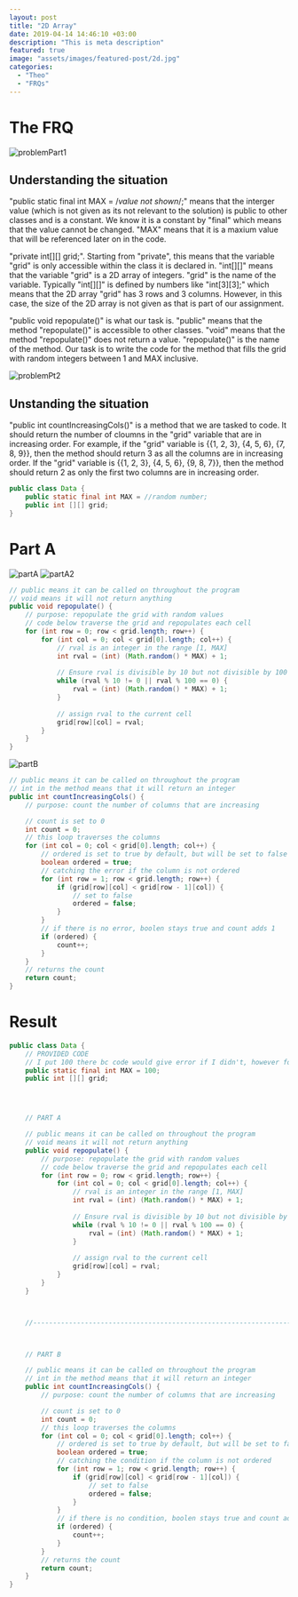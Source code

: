 ```yaml
---
layout: post
title: "2D Array"
date: 2019-04-14 14:46:10 +03:00
description: "This is meta description"
featured: true
image: "assets/images/featured-post/2d.jpg"
categories: 
  - "Theo"
  - "FRQs"
---
```


# The FRQ

![problemPart1](assets/images/theoFRQ/problem.png)

## Understanding the situation
"public static final int MAX = /*value not shown*/;" means that the interger value (which is not given as its not relevant to the solution) is public to other classes and is a constant. We know it is a constant by "final" which means that the value cannot be changed. "MAX" means that it is a maxium value that will be referenced later on in the code.

"private int[][] grid;". Starting from "private", this means that the variable "grid" is only accessible within the class it is declared in. "int[][]" means that the variable "grid" is a 2D array of integers. "grid" is the name of the variable. Typically "int[][]" is defined by numbers like "int[3][3];" which means that the 2D array "grid" has 3 rows and 3 columns. However, in this case, the size of the 2D array is not given as that is part of our assignment.

"public void repopulate()" is what our task is. "public" means that the method "repopulate()" is accessible to other classes. "void" means that the method "repopulate()" does not return a value. "repopulate()" is the name of the method. Our task is to write the code for the method that fills the grid with random integers between 1 and MAX inclusive.

![problemPt2](assets/images/theoFRQ/problem2.png)

## Unstanding the situation
"public int countIncreasingCols()" is a method that we are tasked to code. It should return the number of cloumns in the "grid" variable that are in increasing order. For example, if the "grid" variable is {{1, 2, 3}, {4, 5, 6}, {7, 8, 9}}, then the method should return 3 as all the columns are in increasing order. If the "grid" variable is {{1, 2, 3}, {4, 5, 6}, {9, 8, 7}}, then the method should return 2 as only the first two columns are in increasing order.


```Java
public class Data {
    public static final int MAX = //random number;
    public int [][] grid;
}
```

# Part A

![partA](assets/images/theoFRQ/partA.png)
![partA2](assets/images/theoFRQ/partA2.png)


```Java
// public means it can be called on throughout the program
// void means it will not return anything
public void repopulate() {
    // purpose: repopulate the grid with random values
    // code below traverse the grid and repopulates each cell
    for (int row = 0; row < grid.length; row++) {
        for (int col = 0; col < grid[0].length; col++) {
            // rval is an integer in the range [1, MAX]
            int rval = (int) (Math.random() * MAX) + 1;
            
            // Ensure rval is divisible by 10 but not divisible by 100
            while (rval % 10 != 0 || rval % 100 == 0) {
                rval = (int) (Math.random() * MAX) + 1;
            }
            
            // assign rval to the current cell
            grid[row][col] = rval;
        }
    }
}

```

![partB](assets/images/theoFRQ/partB.png)


```Java
// public means it can be called on throughout the program
// int in the method means that it will return an integer
public int countIncreasingCols() {
    // purpose: count the number of columns that are increasing

    // count is set to 0
    int count = 0;
    // this loop traverses the columns
    for (int col = 0; col < grid[0].length; col++) {
        // ordered is set to true by default, but will be set to false if the column is not ordered
        boolean ordered = true;
        // catching the error if the column is not ordered
        for (int row = 1; row < grid.length; row++) {
            if (grid[row][col] < grid[row - 1][col]) {
                // set to false
                ordered = false;
            }
        }
        // if there is no error, boolen stays true and count adds 1
        if (ordered) {
            count++;
        }
    }
    // returns the count
    return count;
}
```

# Result


```Java
public class Data {
    // PROVIDED CODE
    // I put 100 there bc code would give error if I didn't, however follow the instructions and assume it has no value
    public static final int MAX = 100;
    public int [][] grid;




    // PART A

    // public means it can be called on throughout the program
    // void means it will not return anything
    public void repopulate() {
        // purpose: repopulate the grid with random values
        // code below traverse the grid and repopulates each cell
        for (int row = 0; row < grid.length; row++) {
            for (int col = 0; col < grid[0].length; col++) {
                // rval is an integer in the range [1, MAX]
                int rval = (int) (Math.random() * MAX) + 1;
                
                // Ensure rval is divisible by 10 but not divisible by 100
                while (rval % 10 != 0 || rval % 100 == 0) {
                    rval = (int) (Math.random() * MAX) + 1;
                }
                
                // assign rval to the current cell
                grid[row][col] = rval;
            }
        }
    }



    //----------------------------------------------------------------------------------



    // PART B

    // public means it can be called on throughout the program
    // int in the method means that it will return an integer
    public int countIncreasingCols() {
        // purpose: count the number of columns that are increasing

        // count is set to 0
        int count = 0;
        // this loop traverses the columns
        for (int col = 0; col < grid[0].length; col++) {
            // ordered is set to true by default, but will be set to false if the column is not ordered
            boolean ordered = true;
            // catching the condition if the column is not ordered
            for (int row = 1; row < grid.length; row++) {
                if (grid[row][col] < grid[row - 1][col]) {
                    // set to false
                    ordered = false;
                }
            }
            // if there is no condition, boolen stays true and count adds 1
            if (ordered) {
                count++;
            }
        }
        // returns the count
        return count;
    }
}
```

